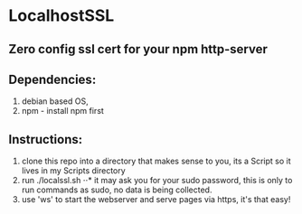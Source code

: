 # LocalhostSSL
## Zero config ssl cert for your npm http-server

## Dependencies: 
1. debian based OS,
2. npm - install npm first

## Instructions:
1. clone this repo into a directory that makes sense to you, its a Script so it lives in my Scripts directory
2. run ./localssl.sh
⋅⋅* it may ask you for your sudo password, this is only to run commands as sudo, no data is being collected.
3. use 'ws' to start the webserver and serve pages via https, it's that easy!
